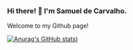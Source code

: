 ### Hi there! 👋 I'm Samuel de Carvalho. 
Welcome to my Github page! 

[![Anurag's GitHub stats](https://github-readme-stats.vercel.app/api?username=samueldcarvalho&count_private=true&show_icons=true&theme=radical))](https://github.com/samueldcarvalho?tab=repositories)
